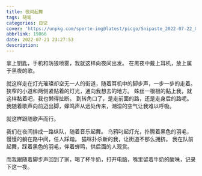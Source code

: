 ```yaml
---
title: 夜间起舞
tags: 随笔
categories: 日记
cover: 'https://unpkg.com/sperte-img@latest/picgo/Snipaste_2022-07-22_00-16-37.webp'
abbrlink: 19866
date: 2022-07-21 23:27:53
description:
---
```


<div class="aplayer" data-id="868493" data-server="netease" data-type="song" data-mode="single"></div>

拿上钥匙，手机和防狼喷雾，我就这样向夜间出发。
在黑夜中戴上耳机，放上属于黑夜的歌。

就这样走在灯光璀璨却空无一人的街道，随着耳机中的脚步声，一步一步的走着。
狭窄的小道和两侧紧贴着的灯光，通向我想去的地方。
蛛丝一根根的黏上我，就这样黏着吧，我也懒得扯断。
到转角口了，是走前面的路，还是走身后的路呢。
我随着歌声向前迈出脚，蝉鸣声从远处传来，潮湿的空气让我难以呼吸。

就这样跟随歌声而行。

我们在夜间排成一路纵队，随着音乐起舞。
乌鸦叼起灯光，扑腾着黑色的羽毛，慢慢的躺在路中间，任人踩踏。
猫咪扑杀新的我，让街道不那么拥挤。
我在队前起舞，踩着黑色的羽毛，伴着蝉鸣，供后面的人观赏。

而我跟随着脚步声回到了家，喝了杯牛奶，打开电脑，嘴里留着牛奶的酸味，记录下这一夜。
